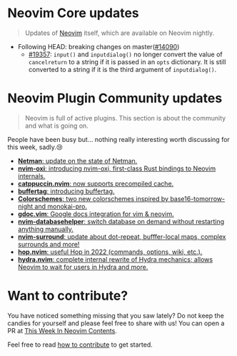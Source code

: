 # Neovim Core updates

> Updates of [Neovim](https://neovim.org) itself, which are available on Neovim nightly.


- Following HEAD: breaking changes on master([#14090](https://github.com/neovim/neovim/issues/14090))
  - [#19357](https://github.com/neovim/neovim/pull/19357): `input()` and `inputdialog()` no longer convert the value of
  `cancelreturn` to a string if it is passed in  an `opts` dictionary. It is still converted to a string if it is the
  third argument of `inputdialog()`.

# Neovim Plugin Community updates

> Neovim is full of active plugins. This section is about the community and what is going on.

People have been busy but… nothing really interesting worth discussing for this week, sadly.😢

- [**Netman**: update on the state of Netman.](https://www.reddit.com/r/neovim/comments/w1fg2e/update_on_the_state_of_netman/)
- [**nvim-oxi**: introducing nvim-oxi, first-class Rust bindings to Neovim internals.](https://www.reddit.com/r/neovim/comments/w19jul/introducing_nvimoxi_firstclass_rust_bindings_to/)
- [**catppuccin.nvim**: now supports precompiled cache.](https://www.reddit.com/r/neovim/comments/w15zim/catppuccinnvim_now_supports_precompiled_cache/)
- [**buffertag**: introducing buffertag.](https://www.reddit.com/r/neovim/comments/w0unus/introducing_buffertag_keep_an_eye_on_your_buffers/)
- [**Colorschemes**: two new colorschemes inspired by base16-tomorrow-night and monokai-pro.](https://www.reddit.com/r/neovim/comments/w0q698/hi_guys_i_designed_two_amazing_colorschemes_for/)
- [**gdoc.vim**: Google docs integration for vim & neovim.](https://www.reddit.com/r/neovim/comments/w0k2k3/gdocvim_google_docs_integration_for_vimneovim/)
- [**nvim-databasehelper**: switch database on demand without restarting anything manually.](https://www.reddit.com/r/neovim/comments/w0jrnz/first_plugin_switch_database_on_demand_without/)
- [**nvim-surround**: update about dot-repeat, bufffer-local maps, complex surrounds and more!](https://www.reddit.com/r/neovim/comments/vxxp0i/update_to_nvimsurround_dotrepeat_bufferlocal_maps/)
- [**hop.nvim**: useful Hop in 2022 (commands, options, wiki, etc.).](https://phaazon.net/blog/hop-2022)
- [**hydra.nvim**: complete internal rewrite of Hydra mechanics; allows Neovim to wait for users in Hydra and more.](https://www.reddit.com/r/neovim/comments/w20cl1/hydra_update/)

# Want to contribute?

You have noticed something missing that you saw lately? Do not keep the candies for yourself and please feel free to
share with us! You can open a PR at [This Week In Neovim Contents](https://github.com/phaazon/this-week-in-neovim-contents).

Feel free to read [how to contribute](https://github.com/phaazon/this-week-in-neovim-contents/README.md#how-to-contribute) to get started.
